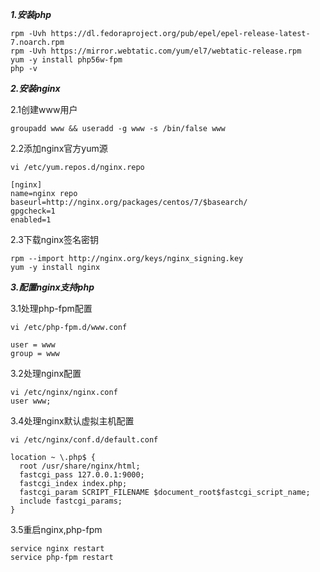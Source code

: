 ***1.安装php***

    rpm -Uvh https://dl.fedoraproject.org/pub/epel/epel-release-latest-7.noarch.rpm
    rpm -Uvh https://mirror.webtatic.com/yum/el7/webtatic-release.rpm
    yum -y install php56w-fpm
    php -v


***2.安装nginx***

2.1创建www用户

    groupadd www && useradd -g www -s /bin/false www

2.2添加nginx官方yum源

    vi /etc/yum.repos.d/nginx.repo

    [nginx]
    name=nginx repo
    baseurl=http://nginx.org/packages/centos/7/$basearch/
    gpgcheck=1
    enabled=1


2.3下载nginx签名密钥

    rpm --import http://nginx.org/keys/nginx_signing.key
    yum -y install nginx


***3.配置nginx支持php***

3.1处理php-fpm配置

    vi /etc/php-fpm.d/www.conf

    user = www
    group = www


3.2处理nginx配置

    vi /etc/nginx/nginx.conf
    user www;
    
    
3.4处理nginx默认虚拟主机配置

    vi /etc/nginx/conf.d/default.conf 

    location ~ \.php$ {
      root /usr/share/nginx/html;
      fastcgi_pass 127.0.0.1:9000;
      fastcgi_index index.php;
      fastcgi_param SCRIPT_FILENAME $document_root$fastcgi_script_name;
      include fastcgi_params;
    }
    
    
3.5重启nginx,php-fpm

    service nginx restart
    service php-fpm restart

